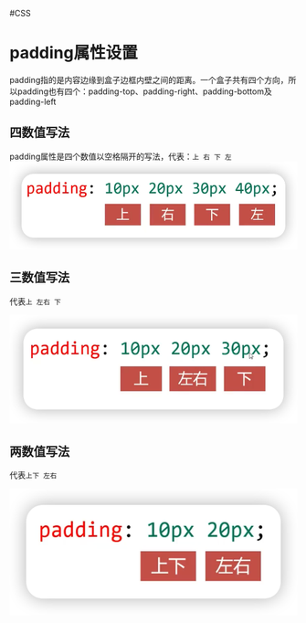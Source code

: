 #CSS 

# padding属性设置

padding指的是内容边缘到盒子边框内壁之间的距离。一个盒子共有四个方向，所以padding也有四个：padding-top、padding-right、padding-bottom及padding-left

## 四数值写法

padding属性是四个数值以空格隔开的写法，代表：`上 右 下 左`
![](../images/20230407222631.png)

## 三数值写法

代表`上 左右 下`

![](../images/20230407222841.png)

## 两数值写法

代表`上下 左右`

![](../images/20230407222933.png)